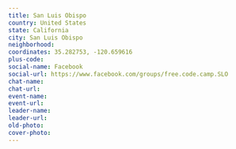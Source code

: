 ```yaml
---
title: San Luis Obispo
country: United States
state: California
city: San Luis Obispo
neighborhood: 
coordinates: 35.282753, -120.659616
plus-code:
social-name: Facebook
social-url: https://www.facebook.com/groups/free.code.camp.SLO
chat-name:
chat-url:
event-name:
event-url:
leader-name:
leader-url:
old-photo: 
cover-photo:
---
```

